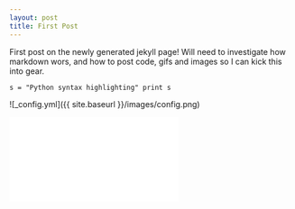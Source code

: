 ```yaml
---
layout: post
title: First Post
---
```


First post on the newly generated jekyll page! Will need to investigate how markdown wors, and how to post code, gifs and images so I can kick this into gear.

`
s = "Python syntax highlighting"
print s
`

![_config.yml]({{ site.baseurl }}/images/config.png)

![model](../mapModels/3dModelOutput.html)
